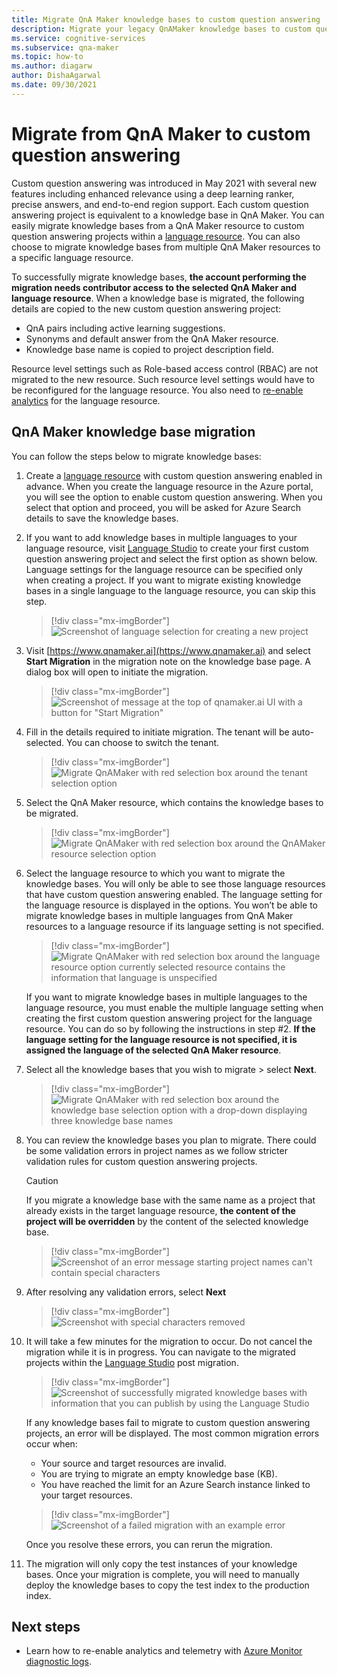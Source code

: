```yaml
---
title: Migrate QnA Maker knowledge bases to custom question answering
description: Migrate your legacy QnAMaker knowledge bases to custom question answering to take advantage of the latest features.
ms.service: cognitive-services
ms.subservice: qna-maker
ms.topic: how-to
ms.author: diagarw
author: DishaAgarwal
ms.date: 09/30/2021
---
```


# Migrate from QnA Maker to custom question answering

Custom question answering was introduced in May 2021 with several new features including enhanced relevance using a deep learning ranker, precise answers, and end-to-end region support. Each custom question answering project is equivalent to a knowledge base in QnA Maker. You can easily migrate knowledge bases from a QnA Maker resource to custom question answering projects within a [language resource](https://aka.ms/create-language-resource). You can also choose to migrate knowledge bases from multiple QnA Maker resources to a specific language resource.

To successfully migrate knowledge bases, **the account performing the migration needs contributor access to the selected QnA Maker and language resource**. When a knowledge base is migrated, the following details are copied to the new custom question answering project:

- QnA pairs including active learning suggestions.
- Synonyms and default answer from the QnA Maker resource.
- Knowledge base name is copied to project description field.

Resource level settings such as Role-based access control (RBAC) are not migrated to the new resource. Such resource level settings would have to be reconfigured for the language resource. You also need to [re-enable analytics](analytics.md) for the language resource.

## QnA Maker knowledge base migration

You can follow the steps below to migrate knowledge bases:

1. Create a [language resource](https://aka.ms/create-language-resource) with custom question answering enabled in advance. When you create the language resource in the Azure portal, you will see the option to enable custom question answering. When you select that option and proceed, you will be asked for Azure Search details to save the knowledge bases.

2. If you want to add knowledge bases in multiple languages to your language resource, visit [Language Studio](https://lanuage.azure.com) to create your first custom question answering project and select the first option as shown below. Language settings for the language resource can be specified only when creating a project. If you want to migrate existing knowledge bases in a single language to the language resource, you can skip this step.

   > [!div class="mx-imgBorder"]
   > ![Screenshot of language selection for creating a new project](../media/migrate-qnamaker/choose-language.png)

3. Visit [https://www.qnamaker.ai](https://www.qnamaker.ai) and select **Start Migration** in the migration note on the knowledge base page. A dialog box will open to initiate the migration.

   > [!div class="mx-imgBorder"]
   > ![Screenshot of message at the top of qnamaker.ai UI with a button for "Start Migration"](../media/migrate-qnamaker/start-migration.png)

4. Fill in the details required to initiate migration. The tenant will be auto-selected. You can choose to switch the tenant.

   > [!div class="mx-imgBorder"]
   > ![Migrate QnAMaker with red selection box around the tenant selection option](../media/migrate-qnamaker/tenant-selection.png)

5. Select the QnA Maker resource, which contains the knowledge bases to be migrated.

   > [!div class="mx-imgBorder"]
   > ![Migrate QnAMaker with red selection box around the QnAMaker resource selection option](../media/migrate-qnamaker/select-resource.png)

6. Select the language resource to which you want to migrate the knowledge bases. You will only be able to see those language resources that have custom question answering enabled. The language setting for the language resource is displayed in the options. You won’t be able to migrate knowledge bases in multiple languages from QnA Maker resources to a language resource if its language setting is not specified.

   > [!div class="mx-imgBorder"]
   > ![Migrate QnAMaker with red selection box around the language resource option currently selected resource contains the information that language is unspecified](../media/migrate-qnamaker/language-setting.png)

    If you want to migrate knowledge bases in multiple languages to the language resource, you must enable the multiple language setting when creating the first custom question answering project for the language resource. You can do so by following the instructions in step #2. **If the language setting for the language resource is not specified, it is assigned the language of the selected QnA Maker resource**.

7. Select all the knowledge bases that you wish to migrate > select **Next**.

   > [!div class="mx-imgBorder"]
   > ![Migrate QnAMaker with red selection box around the knowledge base selection option with a drop-down displaying three knowledge base names](../media/migrate-qnamaker/select-knowledge-bases.png)

8. You can review the knowledge bases you plan to migrate. There could be some validation errors in project names as we follow stricter validation rules for custom question answering projects. 

    > [!CAUTION]
    > If you migrate a knowledge base with the same name as a project that already exists in the target language resource, **the content of the project will be overridden** by the content of the selected knowledge base.

    > [!div class="mx-imgBorder"]
    > ![Screenshot of an error message starting project names can't contain special characters](../media/migrate-qnamaker/special-characters.png)

9. After resolving any validation errors, select **Next**

    > [!div class="mx-imgBorder"]
    > ![Screenshot with special characters removed](../media/migrate-qnamaker/validation-errors.png)

10. It will take a few minutes for the migration to occur. Do not cancel the migration while it is in progress. You can navigate to the migrated projects within the [Language Studio](https://lanuage.azure.com) post migration.

    > [!div class="mx-imgBorder"]
    > ![Screenshot of successfully migrated knowledge bases with information that you can publish by using the Language Studio](../media/migrate-qnamaker/migration-success.png)

    If any knowledge bases fail to migrate to custom question answering projects, an error will be displayed. The most common migration errors occur when:
    
    - Your source and target resources are invalid.
    - You are trying to migrate an empty knowledge base (KB).
    - You have reached the limit for an Azure Search instance linked to your target resources.

    > [!div class="mx-imgBorder"]
    > ![Screenshot of a failed migration with an example error](../media/migrate-qnamaker/migration-errors.png)

    Once you resolve these errors, you can rerun the migration.

11. The migration will only copy the test instances of your knowledge bases. Once your migration is complete, you will need to manually deploy the knowledge bases to copy the test index to the production index.

## Next steps

- Learn how to re-enable analytics and telemetry with [Azure Monitor diagnostic logs](analytics.md).